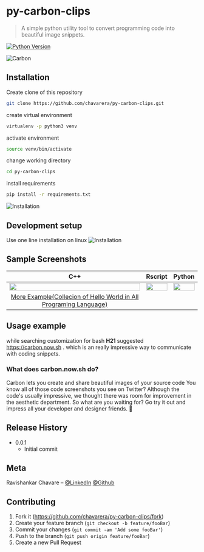 # py-carbon-clips
> A simple python utility tool to convert programming code into beautiful image snippets.

[![Python Version][python-image]][python-url]

![Carbon](https://raw.githubusercontent.com/chavarera/py-carbon-clips/master/img/carbon.png)

## Installation

Create clone of this repository
```sh
git clone https://github.com/chavarera/py-carbon-clips.git
```
create virtual environment
```sh
virtualenv -p python3 venv
```
activate environment
```sh
source venv/bin/activate  
```
change working directory
```sh
cd py-carbon-clips
```
install requirements
```sh
pip install -r requirements.txt
```
![Installation](https://raw.githubusercontent.com/chavarera/py-carbon-clips/master/img/installation.png)

## Development setup

Use one line installation on linux
![Installation](https://raw.githubusercontent.com/chavarera/py-carbon-clips/master/img/install.png)

## Sample Screenshots
| C++ | Rscript | Python|
| :-: | :-: | :-: |
| <img src="https://raw.githubusercontent.com/chavarera/py-carbon-clips/master/clips/CppSample.png" width="100%"> | <img src="https://raw.githubusercontent.com/chavarera/py-carbon-clips/master/clips/RScriptSample.png" width="100%">  | <img src="https://raw.githubusercontent.com/chavarera/py-carbon-clips/master/clips/PythonSample.png" width="100%"> 
|[More Example(Collecion of Hello World in All Programing Language)](https://github.com/chavarera/py-carbon-clips/tree/master/HelloWorld) 


## Usage example
while searching customization for bash **H21** suggested  https://carbon.now.sh . which is an really impressive way to communicate with coding snippets.


### What does carbon.now.sh do?
Carbon lets you create and share beautiful images of your source code
You know all of those code screenshots you see on Twitter? Although the code's usually impressive, we thought there was room for improvement in the aesthetic department. So what are you waiting for? Go try it out and impress all your developer and designer friends. 🎨



## Release History

* 0.0.1
    * Initial commit

## Meta

Ravishankar Chavare – [@LinkedIn](https://www.linkedin.com/in/ravishankar-chavare-84474a102/)
[@Github](https://github.com/chavarera/)

## Contributing

1. Fork it (<https://github.com/chavarera/py-carbon-clips/fork>)
2. Create your feature branch (`git checkout -b feature/fooBar`)
3. Commit your changes (`git commit -am 'Add some fooBar'`)
4. Push to the branch (`git push origin feature/fooBar`)
5. Create a new Pull Request

<!-- Markdown link & img dfn's -->
[python-image]: https://www.python.org/static/community_logos/python-logo.png
[python-url]: https://www.python.org/

